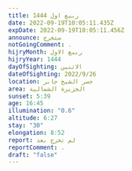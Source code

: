 ```yaml
---
title: ربيع اول 1444
date: 2022-09-19T10:05:11.435Z
expDate: 2022-09-19T10:05:11.456Z
announce: ستخرج
notGoingComment: .
hijryMonth: ربيع الاول
hijryYear: 1444
dayOfSighting: الاثنين
dateOfSighting: 2022/9/26
location: جسر الشيخ جابر
area: الجزيرة الشمالية
sunset: 5:39
age: 16:45
illumination: "0.6"
altitude: 6:27
stay: "30"
elongation: 8:52
report: لم تخرج بعد
reportComment: .
draft: "false"
---
```


